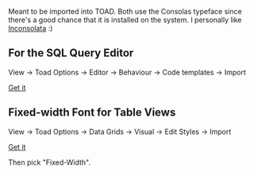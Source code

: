 Meant to be imported into TOAD. Both use the Consolas typeface since
there's a good chance that it is installed on the system. I personally
like [Inconsolata](http://www.levien.com/type/myfonts/inconsolata.html)
:)

For the SQL Query Editor
------------------------

View → Toad Options → Editor → Behaviour → Code templates → Import

[Get it](/assets/TOAD_Editor_Template.txt)

Fixed-width Font for Table Views
--------------------------------

View → Toad Options → Data Grids → Visual → Edit Styles → Import

[Get it](/assets/TOAD_Table_Fixed_Width.INI)

Then pick "Fixed-Width".

